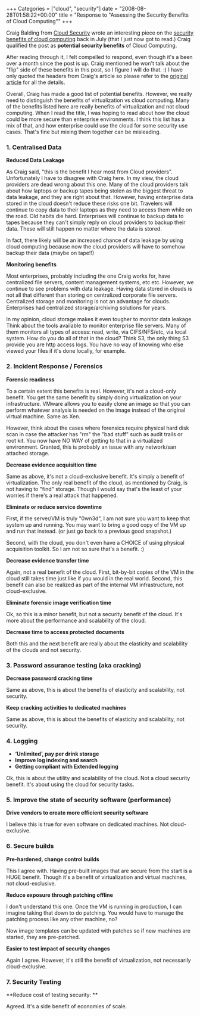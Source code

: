+++
Categories = ["cloud", "security"]
date = "2008-08-28T01:58:22+00:00"
title = "Response to \"Assessing the Security Benefits of Cloud Computing\""
+++


Craig Balding from [Cloud Security](http://cloudsecurity.org) wrote an interesting piece on the [security benefits of cloud computing](http://cloudsecurity.org/2008/07/21/assessing-the-security-benefits-of-cloud-computing/) back in July (that I just now got to read.) Craig qualified the post as **potential security benefits** of Cloud Computing.

After reading through it, I felt compelled to respond, even though it's a been over a month since the post is up. Craig mentioned he won't talk about the "flip" side of these benefits in this post, so I figure I will do that. :)
I have only quoted the headers from Craig's article so please refer to the [original article](http://cloudsecurity.org/2008/07/21/assessing-the-security-benefits-of-cloud-computing/) for all the details.

Overall, Craig has made a good list of potential benefits. However, we really need to distinguish the benefits of virtualization vs cloud computing. Many of the benefits listed here are really benefits of virtualization and not cloud computing. When I read the title, I was hoping to read about how the cloud could be more secure than enterprise environments. I think this list has a mix of that, and how enterprise could use the cloud for some security use cases. That's fine but mixing them together can be misleading.



### 1. Centralised Data



**Reduced Data Leakage** 

As Craig said, "this is the benefit I hear most from Cloud providers". Unfortunately I have to disagree with Craig here. In my view, the cloud providers are dead wrong about this one. Many of the cloud providers talk about how laptops or backup tapes being stolen as the biggest threat to data leakage, and they are right about that. However, having enterprise data stored in the cloud doesn't reduce these risks one bit. Travelers will continue to copy data to their laptops as they need to access them while on the road. Old habits die hard. Enterprises will continue to backup data to tapes because they can't simply reply on cloud providers to backup their data. These will still happen no matter where the data is stored. 

In fact, there likely will be an increased chance of data leakage by using cloud computing because now the cloud providers will have to somehow backup their data (maybe on tape!!) 



**Monitoring benefits**

Most enterprises, probably including the one Craig works for, have centralized file servers, content management systems, etc etc. However, we continue to see problems with data leakage. Having data stored in clouds is not all that different than storing on centralized corporate file servers. Centralized storage and monitoring is not an advantage for clouds. Enterprises had centralized storage/archiving solutions for years. 

In my opinion, cloud storage makes it even tougher to monitor data leakage. Think about the tools available to monitor enterprise file servers. Many of them monitors all types of access: read, write, via CIFS/NFS/etc, via local system. How do you do all of that in the cloud? Think S3, the only thing S3 provide you are http access logs. You have no way of knowing who else viewed your files if it's done locally, for example.





### 2. Incident Response / Forensics




**Forensic readiness**

To a certain extent this benefits is real. However, it's not a cloud-only benefit. You get the same benefit by simply doing virtualization on your infrastructure. VMware allows you to easily clone an image so that you can perform whatever analysis is needed on the image instead of the original virtual machine. Same as Xen.

However, think about the cases where forensics require physical hard disk scan in case the attacker has "rm" the "bad stuff" such as audit trails or root kit. You now have NO WAY of getting to that in a virtualized environment. Granted, this is probably an issue with any network/san attached storage.


**Decrease evidence acquisition time**

Same as above, it's not a cloud-exclusive benefit. It's simply a benefit of virtualization. The only real benefit of the cloud, as mentioned by Craig, is not having to "find" storage. Though I would say that's the least of your worries if there's a real attack that happened.


**Eliminate or reduce service downtime**

First, if the server/VM is truly "0wn3d", I am not sure you want to keep that system up and running. You may want to bring a good copy of the VM up and run that instead. (or just go back to a previous good snapshot.)

Second, with the cloud, you don't even have a CHOICE of using physical acquisition toolkit. So I am not so sure that's a benefit. :)


**Decrease evidence transfer time**

Again, not a real benefit of the cloud. First, bit-by-bit copies of the VM in the cloud still takes time just like if you would in the real world. Second, this benefit can also be realized as part of the internal VM infrastructure, not cloud-exclusive.

**Eliminate forensic image verification time**

Ok, so this is a minor benefit, but not a security benefit of the cloud. It's more about the performance and scalability of the cloud.

**Decrease time to access protected documents**

Both this and the next benefit are really about the elasticity and scalability of the clouds and not security. 


### 3. Password assurance testing (aka cracking)



**Decrease password cracking time**

Same as above, this is about the benefits of elasticity and scalability, not security.

**Keep cracking activities to dedicated machines**

Same as above, this is about the benefits of elasticity and scalability, not security.


### 4. Logging



* **‘Unlimited’, pay per drink storage**
* **Improve log indexing and search**
* **Getting compliant with Extended logging**



Ok, this is about the utility and scalability of the cloud. Not a cloud security benefit. It's about using the cloud for security tasks.



### 5. Improve the state of security software (performance)


**Drive vendors to create more efficient security software**

I believe this is true for even software on dedicated machines. Not cloud-exclusive.


### 6. Secure builds


**Pre-hardened, change control builds**

This I agree with. Having pre-built images that are secure from the start is a HUGE benefit. Though it's a benefit of virtualization and virtual machines, not cloud-exclusive.

**Reduce exposure through patching offline**

I don't understand this one. Once the VM is running in production, I can imagine taking that down to do patching. You would have to manage the patching process like any other machine, no? 

Now image templates can be updated with patches so if new machines are started, they are pre-patched.

**Easier to test impact of security changes**

Again I agree. However, it's still the benefit of virtualization, not necessarily cloud-exclusive.


### 7. Security Testing




**Reduce cost of testing security: **

Agreed. It's a side benefit of economies of scale.



